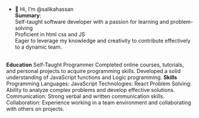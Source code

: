 - 👋 Hi, I’m @salikahassan<br/>
<b>Summary</b>:<br/>
Self-taught software developer with a passion for learning and problem-solving<br/> Proficient in html css and JS<br/> Eager to leverage my knowledge and creativity to contribute effectively to a dynamic team.<br/><br/>

<b>Education</b>
Self-Taught Programmer
Completed online courses, tutorials, and personal projects to acquire programming skills.
Developed a solid understanding of JavaScript functions and Logic programming.
<b>Skills</b>
Programming Languages:  JavaScript
Technologies:  React
Problem Solving: Ability to analyze complex problems and develop effective solutions.
Communication: Strong verbal and written communication skills.
Collaboration: Experience working in a team environment and collaborating with others on projects.

